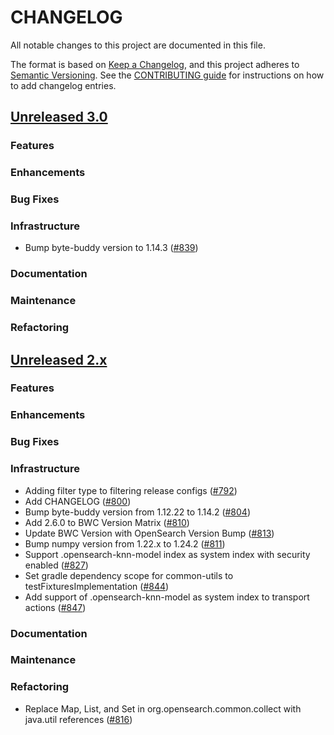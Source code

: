 # CHANGELOG
All notable changes to this project are documented in this file.

The format is based on [Keep a Changelog](https://keepachangelog.com/en/1.0.0/), and this project adheres to [Semantic Versioning](https://semver.org/spec/v2.0.0.html). See the [CONTRIBUTING guide](./CONTRIBUTING.md#Changelog) for instructions on how to add changelog entries.

## [Unreleased 3.0](https://github.com/opensearch-project/k-NN/compare/2.x...HEAD)
### Features
### Enhancements
### Bug Fixes
### Infrastructure
* Bump byte-buddy version to 1.14.3 ([#839](https://github.com/opensearch-project/k-NN/pull/839))
### Documentation
### Maintenance
### Refactoring

## [Unreleased 2.x](https://github.com/opensearch-project/k-NN/compare/2.6...2.x)
### Features
### Enhancements
### Bug Fixes
### Infrastructure
* Adding filter type to filtering release configs ([#792](https://github.com/opensearch-project/k-NN/pull/792))
* Add CHANGELOG ([#800](https://github.com/opensearch-project/k-NN/pull/800))
* Bump byte-buddy version from 1.12.22 to 1.14.2 ([#804](https://github.com/opensearch-project/k-NN/pull/804))
* Add 2.6.0 to BWC Version Matrix ([#810](https://github.com/opensearch-project/k-NN/pull/810))
* Update BWC Version with OpenSearch Version Bump ([#813](https://github.com/opensearch-project/k-NN/pull/813))
* Bump numpy version from 1.22.x to 1.24.2 ([#811](https://github.com/opensearch-project/k-NN/pull/811))
* Support .opensearch-knn-model index as system index with security enabled ([#827](https://github.com/opensearch-project/k-NN/pull/827))
* Set gradle dependency scope for common-utils to testFixturesImplementation ([#844](https://github.com/opensearch-project/k-NN/pull/844))
* Add support of .opensearch-knn-model as system index to transport actions ([#847](https://github.com/opensearch-project/k-NN/pull/847))
### Documentation
### Maintenance
### Refactoring
* Replace Map, List, and Set in org.opensearch.common.collect with java.util references ([#816](https://github.com/opensearch-project/k-NN/pull/816))